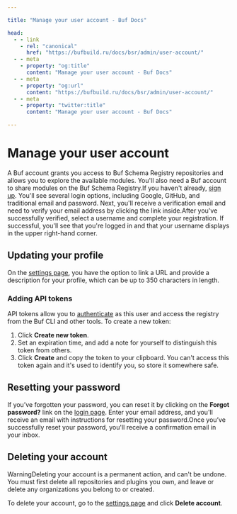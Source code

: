 ```yaml
---

title: "Manage your user account - Buf Docs"

head:
  - - link
    - rel: "canonical"
      href: "https://bufbuild.ru/docs/bsr/admin/user-account/"
  - - meta
    - property: "og:title"
      content: "Manage your user account - Buf Docs"
  - - meta
    - property: "og:url"
      content: "https://bufbuild.ru/docs/bsr/admin/user-account/"
  - - meta
    - property: "twitter:title"
      content: "Manage your user account - Buf Docs"

---
```


# Manage your user account

A Buf account grants you access to Buf Schema Registry repositories and allows you to explore the available modules. You'll also need a Buf account to share modules on the Buf Schema Registry.If you haven't already, [sign up](https://buf.build/signup). You'll see several login options, including Google, GitHub, and traditional email and password. Next, you'll receive a verification email and need to verify your email address by clicking the link inside.After you've successfully verified, select a username and complete your registration. If successful, you'll see that you're logged in and that your username displays in the upper right-hand corner.

## Updating your profile

On the [settings page](https://buf.build/settings/user), you have the option to link a URL and provide a description for your profile, which can be up to 350 characters in length.

### Adding API tokens

API tokens allow you to [authenticate](../../authentication/) as this user and access the registry from the Buf CLI and other tools. To create a new token:

1.  Click **Create new token**.
2.  Set an expiration time, and add a note for yourself to distinguish this token from others.
3.  Click **Create** and copy the token to your clipboard. You can't access this token again and it's used to identify you, so store it somewhere safe.

## Resetting your password

If you’ve forgotten your password, you can reset it by clicking on the **Forgot password?** link on the [login page](https://buf.build/login). Enter your email address, and you'll receive an email with instructions for resetting your password.Once you’ve successfully reset your password, you'll receive a confirmation email in your inbox.

## Deleting your account

WarningDeleting your account is a permanent action, and can't be undone. You must first delete all repositories and plugins you own, and leave or delete any organizations you belong to or created.

To delete your account, go to the [settings page](https://buf.build/settings/user) and click **Delete account**.
